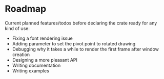 # Roadmap
Current planned features/todos before declaring the crate ready for
any kind of use:
- Fixing a font rendering issue
- Adding parameter to set the pivot point to rotated drawing
- Debugging why it takes a while to render the first frame after
  window creation
- Designing a more pleasant API
- Writing documentation
- Writing examples
